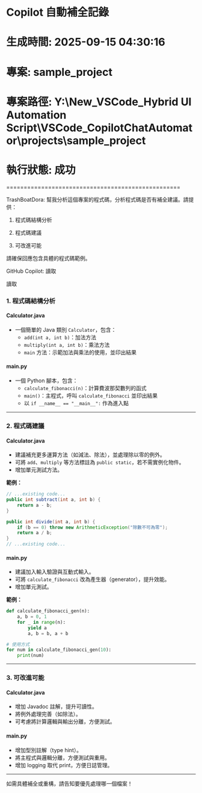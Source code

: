 # Copilot 自動補全記錄
# 生成時間: 2025-09-15 04:30:16
# 專案: sample_project
# 專案路徑: Y:\New_VSCode_Hybrid UI Automation Script\VSCode_CopilotChatAutomator\projects\sample_project
# 執行狀態: 成功
==================================================

TrashBoatDora: 幫我分析這個專案的程式碼，分析程式碼是否有補全建議。請提供：
1. 程式碼結構分析
2. 程式碼建議
3. 可改進可能

請確保回應包含具體的程式碼範例。

GitHub Copilot: 讀取 [](file:///y%3A/New_VSCode_Hybrid%20UI%20Automation%20Script/VSCode_CopilotChatAutomator/projects/sample_project/Calculator.java)

讀取 [](file:///y%3A/New_VSCode_Hybrid%20UI%20Automation%20Script/VSCode_CopilotChatAutomator/projects/sample_project/main.py)

### 1. 程式碼結構分析

#### Calculator.java
- 一個簡單的 Java 類別 `Calculator`，包含：
  - `add(int a, int b)`：加法方法
  - `multiply(int a, int b)`：乘法方法
  - `main` 方法：示範加法與乘法的使用，並印出結果

#### main.py
- 一個 Python 腳本，包含：
  - `calculate_fibonacci(n)`：計算費波那契數列的函式
  - `main()`：主程式，呼叫 `calculate_fibonacci` 並印出結果
  - 以 `if __name__ == "__main__":` 作為進入點

---

### 2. 程式碼建議

#### Calculator.java
- 建議補充更多運算方法（如減法、除法），並處理除以零的例外。
- 可將 `add`、`multiply` 等方法標註為 `public static`，若不需實例化物件。
- 增加單元測試方法。

**範例：**
```java
// ...existing code...
public int subtract(int a, int b) {
    return a - b;
}

public int divide(int a, int b) {
    if (b == 0) throw new ArithmeticException("除數不可為零");
    return a / b;
}
// ...existing code...
```

#### main.py
- 建議加入輸入驗證與互動式輸入。
- 可將 `calculate_fibonacci` 改為產生器（generator），提升效能。
- 增加單元測試。

**範例：**
```python
def calculate_fibonacci_gen(n):
    a, b = 0, 1
    for _ in range(n):
        yield a
        a, b = b, a + b

# 使用方式
for num in calculate_fibonacci_gen(10):
    print(num)
```

---

### 3. 可改進可能

#### Calculator.java
- 增加 Javadoc 註解，提升可讀性。
- 將例外處理完善（如除法）。
- 可考慮將計算邏輯與輸出分離，方便測試。

#### main.py
- 增加型別註解（type hint）。
- 將主程式與邏輯分離，方便測試與重用。
- 增加 logging 取代 print，方便日誌管理。

---

如需具體補全或重構，請告知要優先處理哪一個檔案！